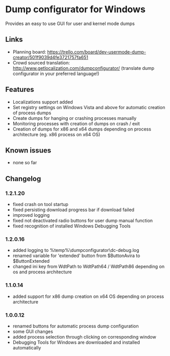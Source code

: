 # Dump configurator for Windows

Provides an easy to use GUI for user and kernel mode dumps

## Links

* Planning board: https://trello.com/board/dev-usermode-dump-creator/501f9039d4fe3721757fa651
* Crowd sourced translation: http://www.getlocalization.com/dumpconfigurator/ (translate dump configurator in your preferred language!)

## Features
* Localizations support added
* Set registry settings on Windows Vista and above for automatic creation of process dumps
* Create dumps for hanging or crashing processes manually
* Monitoring processes with creation of dumps on crash / exit
* Creation of dumps for x86 and x64 dumps depending on process architecture (eg. x86 process on x64 OS)

## Known issues
* none so far

## Changelog
### 1.2.1.20
* fixed crash on tool startup
* fixed persisting download progress bar if download failed
* improved logging
* fixed not deactivated radio buttons for user dump manual function
* fixed recognition of installed Windows Debugging Tools

### 1.2.0.16
* added logging to %temp%\dumpconfigurator\dc-debug.log
* renamed variable for 'extended' button from $ButtonAvira to $ButtonExtended
* changed ini key from WdtPath to WdtPath64 / WdtPath86 depending on os and process architecture

### 1.1.0.14
* added support for x86 dump creation on x64 OS depending on process architecture

### 1.0.0.12
* renamed buttons for automatic process dump configuration
* some GUI changes
* added process selection through clicking on corresponding window
* Debugging Tools for Windows are downloaded and installed automatically